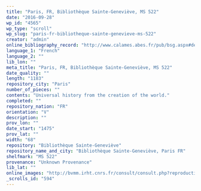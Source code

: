 ```yaml
---
title: "Paris, FR, Bibliothèque Sainte-Geneviève, MS 522"
date: "2016-09-28"
wp_id: "4565"
wp_type: "scroll"
wp_slug: "paris-fr-bibliotheque-sainte-genevieve-ms-522"
creator: "admin"
online_bibliography_record: "http://www.calames.abes.fr/pub/bsg.aspx#details?id=BSGA11593"
language_1: "French"
language_2: ""
lib_lon: ""
meta_title: "Paris, FR, Bibliothèque Sainte-Geneviève, MS 522"
date_quality: ""
length: "1183"
repository_city: "Paris"
number_of_pieces: ""
contents: "Universal history from the creation of the world."
completed: ""
repository_nation: "FR"
orientation: "V"
description: ""
prov_lon: ""
date_start: "1475"
prov_lat: ""
width: "68"
repository: "Bibliothèque Sainte-Geneviève"
repository_name_and_city: "Bibliothèque Sainte-Geneviève, Paris FR"
shelfmark: "MS 522"
provenance: "Unknown Provenance"
lib_lat: ""
online_images: "http://bvmm.irht.cnrs.fr/consult/consult.php?reproductionId=13280"
_scrolls_id: "594"
---
```



